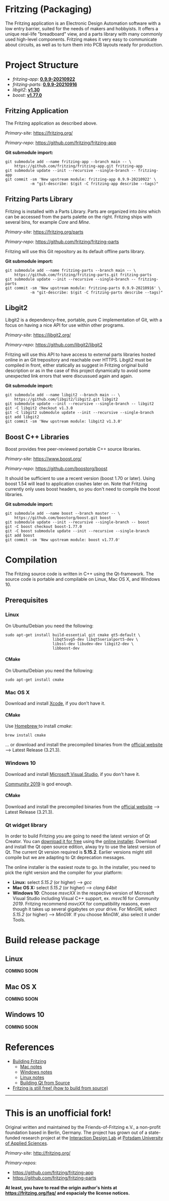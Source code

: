 Fritzing (Packaging)
====================

The Fritzing application is an Electronic Design Automation software with
a low entry barrier, suited for the needs of makers and hobbyists. It
offers a unique real-life "breadboard" view, and a parts library with
many commonly used high-level components. Fritzing makes it very easy
to communicate about circuits, as well as to turn them into PCB layouts
ready for production.

# Project Structure

* *fritzing-app*: **[0.9.9-20210922](https://github.com/fritzing/fritzing-app/commits/main)**
* *fritzing-parts*: **[0.9.9-20210916](https://github.com/fritzing/fritzing-parts/commits/main)**
* *libgit2*: **[v1.30](https://github.com/libgit2/libgit2/releases/tag/v1.3.0)**
* *boost*: **[v1.77.0](https://www.boost.org/users/history/version_1_77_0.html)**

## Fritzing Application

The Fritzing application as described above.

*Primary-site*: https://fritzing.org/

*Primary-repo*: https://github.com/fritzing/fritzing-app

**Git submodule import:**

```
git submodule add --name fritzing-app --branch main -- \
    https://github.com/fritzing/fritzing-app.git fritzing-app
git submodule update --init --recursive --single-branch -- fritzing-app
git commit -sm 'New upstream module: fritzing-app 0.9.9-20210922' \
           -m "git-describe: $(git -C fritzing-app describe --tags)"
```

## Fritzing Parts Library

Fritzing is installed with a Parts Library. Parts are organized into *bins*
which can be accessed from the parts palette on the right. Fritzing ships
with several bins, for example *Core* and *Mine*.

*Primary-site*: https://fritzing.org/parts

*Primary-repo*: https://github.com/fritzing/fritzing-parts

Fritzing will use this Git repository as its default offline parts library.

**Git submodule import:**

```
git submodule add --name fritzing-parts --branch main -- \
    https://github.com/fritzing/fritzing-parts.git fritzing-parts
git submodule update --init --recursive --single-branch -- fritzing-parts
git commit -sm 'New upstream module: fritzing-parts 0.9.9-20210916' \
           -m "git-describe: $(git -C fritzing-parts describe --tags)"
```

## Libgit2

Libgit2 is a dependency-free, portable, pure C implementation of Git,
with a focus on having a nice API for use within other programs.

*Primary-site*: https://libgit2.org/

*Primary-repo*: https://github.com/libgit2/libgit2

Fritzing will use this API to have access to external parts libraries hosted
online in an Git trepository and reachable over HTTPS. Libgit2 must be compiled
in front, either statically as suggest in Fritzing original build description
or as in the case of this project dynamically to avoid some unexpected link
errors that were discussued again and again.

**Git submodule import:**

```
git submodule add --name libgit2 --branch main -- \
    https://github.com/libgit2/libgit2.git libgit2
git submodule update --init --recursive --single-branch -- libgit2
git -C libgit2 checkout v1.3.0
git -C libgit2 submodule update --init --recursive --single-branch
git add libgit2
git commit -sm 'New upstream module: libgit2 v1.3.0'
```

## Boost C++ Libraries

Boost provides free peer-reviewed portable C++ source libraries.

*Primary-site*: https://www.boost.org/

*Primary-repo*: https://github.com/boostorg/boost

It should be sufficient to use a recent version (boost 1.70 or later).
Using boost 1.54 will lead to application crashes later on. Note that
Fritzing currently only uses boost headers, so you don't need to compile
the boost libraries.

**Git submodule import:**

```
git submodule add --name boost --branch master -- \
    https://github.com/boostorg/boost.git boost
git submodule update --init --recursive --single-branch -- boost
git -C boost checkout boost-1.77.0
git -C boost submodule update --init --recursive --single-branch
git add boost
git commit -sm 'New upstream module: boost v1.77.0'
```

# Compilation

The Fritzing source code is written in C++ using the Qt-framework. The source
code is portable and compilable on Linux, Mac OS X, and Windows 10.

## Prerequisites

### Linux

On Ubuntu/Debian you need the following:

```
sudo apt-get install build-essential git cmake qt5-default \
                     libqt5svg5-dev libqt5serialport5-dev \
                     libssl-dev libudev-dev libgit2-dev \
                     libboost-dev
```

#### CMake

On Ubuntu/Debian you need the following:

```
sudo apt-get install cmake
```

### Mac OS X

Download and install [Xcode](https://developer.apple.com/xcode/),
if you don't have it.

#### CMake

Use [Homebrew ](https://brew.sh/) to install *cmake*:

```
brew install cmake
```

... or download and install the precompiled binaries from the
[official website](https://cmake.org/download/) --> Latest Release (3.21.3).

### Windows 10

Download and install [Microsoft Visual Studio](https://www.visualstudio.com/),
if you don't have it.

[Community 2019](https://visualstudio.microsoft.com/de/thank-you-downloading-visual-studio/?sku=Community&rel=16)
is god enough.

#### CMake

Download and install the precompiled binaries from the
[official website](https://cmake.org/download/) --> Latest Release (3.21.3).

### Qt widget library

In order to build Fritzing you are going to need the latest version of Qt
Creator. You can [download it for free](http://www.qt.io/download-open-source/)
using the [online installer](https://www.qt.io/download-qt-installer). Download
and install the Qt open source edition, alway try to use the latest version of
Qt. The current Qt version required is **5.15.2**. Earlier versions might still
compile but we are adapting to Qt deprecation messages.

The online installer is the easiest route to go. In the installer, you need to
pick the right version and the compiler for your platform:

* **Linux:** select *5.15.2* (or higher) --> *gcc*
* **Mac OS X:** select *5.15.2* (or higher) --> *clang 64bit*
* **Windows 10**: Choose *msvcXX* in the respective version of Microsoft Visual
  Studio including Visual C++ support, ex. *msvc16* for *Community 2019*.
  Fritzing recommend *msvcXX* for compatibility reasons, even though it takes
  up several gigabytes on your drive. For MinGW, select *5.15.2* (or higher)
  --> *MinGW*. If you choose *MinGW*, also select it under Tools.

# Build release package

## Linux

**COMING SOON**

## Mac OS X

**COMING SOON**

## Windows 10

**COMING SOON**

# References

* [Building Fritzing](https://github.com/fritzing/fritzing-app/wiki/1.-Building-Fritzing)
  * [Mac notes](https://github.com/fritzing/fritzing-app/wiki/1.1-Mac-notes)
  * [Windows notes](https://github.com/fritzing/fritzing-app/wiki/1.2-Windows-notes)
  * [Linux notes](https://github.com/fritzing/fritzing-app/wiki/1.3-Linux-notes)
  * [Building Qt from Source](https://github.com/fritzing/fritzing-app/wiki/1.4-Building-Qt-from-Source)
* [Fritzing is still free! (how to build from source)](https://siytek.com/build-fritzing)

---

This is an unofficial fork!
===========================

Original written and maintained by the Friends-of-Fritzing e.V., a
non-profit foundation based in Berlin, Germany. The project has grown
out of a state-funded research project at the
[Interaction Design Lab](http://idl.fh-potsdam.de/) at
[Potsdam University of Applied Sciences](http://fh-potsdam.de/).


*Primary-site*: http://fritzing.org/

*Primary-repos*:

   * https://github.com/fritzing/fritzing-app
   * https://github.com/fritzing/fritzing-parts

**At least, you have to read the origin author's hints at
https://fritzing.org/faq/ and espacialy the license notices.**
